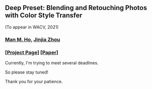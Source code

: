 ## Deep Preset: Blending and Retouching Photos with Color Style Transfer
(To appear in WACV, 2021)
### [Man M. Ho](https://minhmanho.github.io/), [Jinjia Zhou](https://www.zhou-lab.info/jinjia-zhou)

### [[Project Page]](https://minhmanho.github.io/deep_preset/) [[Paper]](https://arxiv.org/abs/2007.10701)

Currently, I'm trying to meet several deadlines.

So please stay tuned!

Thank you for your patience.
